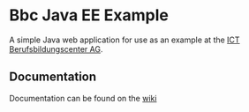# Bbc Java EE Example

A simple Java web application for use as an example at the [ICT Berufsbildungscenter AG](https://bbcag.ch).

## Documentation

Documentation can be found on the [wiki](https://github.com/BenjaminRaison/bbc-javaee-example/wiki)

